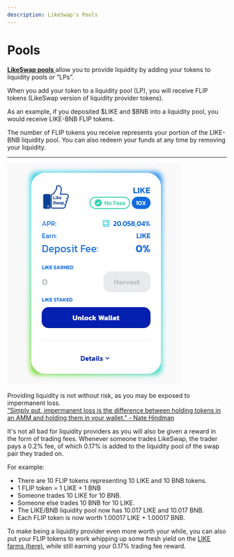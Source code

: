 ```yaml
---
description: LikeSwap's Pools
---
```


# Pools

[**LikeSwap pools** ](https://app.likeswap.org/#/pool)allow you to provide liquidity by adding your tokens to liquidity pools or “LPs”.

When you add your token to a liquidity pool \(LP\), you will receive FLIP tokens \(LikeSwap version of liquidity provider tokens\).

As an example, if you deposited $LIKE and $BNB into a liquidity pool, you would receive LIKE-BNB FLIP tokens.

The number of FLIP tokens you receive represents your portion of the LIKE-BNB liquidity pool. You can also redeem your funds at any time by removing your liquidity.

---

![LikeSwap Pools UI](../.gitbook/assets/pools.png)

Providing liquidity is not without risk, as you may be exposed to impermanent loss.  
[“Simply put, impermanent loss is the difference between holding tokens in an AMM and holding them in your wallet.” - Nate Hindman](https://blog.bancor.network/beginners-guide-to-getting-rekt-by-impermanent-loss-7c9510cb2f22)

It's not all bad for liquidity providers as you will also be given a reward in the form of trading fees. Whenever someone trades LikeSwap, the trader pays a 0.2% fee, of which 0.17% is added to the liquidity pool of the swap pair they traded on.

For example:

- There are 10 FLIP tokens representing 10 LIKE and 10 BNB tokens.
- 1 FLIP token = 1 LIKE + 1 BNB
- Someone trades 10 LIKE for 10 BNB.
- Someone else trades 10 BNB for 10 LIKE.
- The LIKE/BNB liquidity pool now has 10.017 LIKE and 10.017 BNB.
- Each FLIP token is now worth 1.00017 LIKE + 1.00017 BNB.

To make being a liquidity provider even more worth your while, you can also put your FLIP tokens to work whipping up some fresh yield on the [LIKE farms \(here\)](https://likeswap.org/farms), while still earning your 0.17% trading fee reward.
